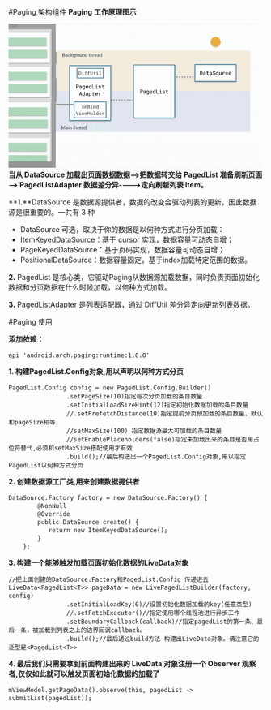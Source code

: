 #Paging 架构组件
**Paging 工作原理图示**

![](images/0ff10004.png)
**当从 DataSource 加载出页面数据数据—>把数据转交给 PagedList 准备刷新页面—> PagedListAdapter 数据差分异---->定向刷新列表 Item。**

**1.**DataSource 是数据源提供者，数据的改变会驱动列表的更新，因此数据源是很重要的。一共有 3 种

- DataSource 可选，取决于你的数据是以何种方式进行分页加载：
- ItemKeyedDataSource：基于 cursor 实现，数据容量可动态自增；
- PageKeyedDataSource：基于页码实现，数据容量可动态自增；
- PositionalDataSource：数据容量固定，基于index加载特定范围的数据。

**2.** PagedList 是核心类，它驱动Paging从数据源加载数据，同时负责页面初始化数据和分页数据在什么时候加载，以何种方式加载。

**3.** PagedListAdapter 是列表适配器，通过 DiffUtil 差分异定向更新列表数据。

#Paging 使用

**添加依赖：**

	api 'android.arch.paging:runtime:1.0.0'

**1. 构建PagedList.Config对象,用以声明以何种方式分页**

	PagedList.Config config = new PagedList.Config.Builder()
	                .setPageSize(10)指定每次分页加载的条目数量
	                .setInitialLoadSizeHint(12)指定初始化数据加载的条目数量
	                //.setPrefetchDistance(10)指定提前分页预加载的条目数量，默认和pageSize相等
	                //setMaxSize(100) 指定数据源最大可加载的条目数量
	                //setEnablePlaceholders(false)指定未加载出来的条目是否用占位符替代,必须和setMaxSize搭配使用才有效
	                .build();//最后构造出一个PagedList.Config对象,用以指定PagedList以何种方式分页

**2. 创建数据源工厂类,用来创建数据提供者**

	DataSource.Factory factory = new DataSource.Factory() {
	        @NonNull
	        @Override
	        public DataSource create() {
	           return new ItemKeyedDataSource();
	        }
	    };

**3. 构建一个能够触发加载页面初始化数据的LiveData对象**

	//把上面创建的DataSource.Factory和PagedList.Config 传递进去
	LiveData<PagedList<T>> pageData = new LivePagedListBuilder(factory, config)
	                .setInitialLoadKey(0)//设置初始化数据加载的key(任意类型)
	                //.setFetchExecutor()//指定使用哪个线程池进行异步工作
	                .setBoundaryCallback(callback)//指定pagedList的第一条、最后一条，被加载到列表之上的边界回调callback。
	                .build();//最后通过build方法 构建出LiveData对象。请注意它的 泛型是<PagedList<T>>

**4. 最后我们只需要拿到前面构建出来的 LiveData 对象注册一个 Observer 观察者,仅仅如此就可以触发页面初始化数据的加载了**

	mViewModel.getPageData().observe(this, pagedList -> submitList(pagedList));